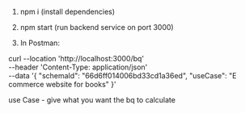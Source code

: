 1. npm i 
(install dependencies)

2. npm start
(run backend service on port 3000)

3. In Postman:

curl --location 'http://localhost:3000/bq' \
--header 'Content-Type: application/json' \
--data '{
    "schemaId": "66d6ff014006bd33cd1a36ed",
    "useCase": "E commerce website for books"
}'

use Case - give what you want the bq to calculate